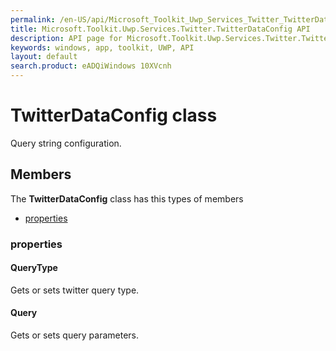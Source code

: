 ```yaml
---
permalink: /en-US/api/Microsoft_Toolkit_Uwp_Services_Twitter_TwitterDataConfig.htm
title: Microsoft.Toolkit.Uwp.Services.Twitter.TwitterDataConfig API 
description: API page for Microsoft.Toolkit.Uwp.Services.Twitter.TwitterDataConfig
keywords: windows, app, toolkit, UWP, API
layout: default
search.product: eADQiWindows 10XVcnh
---
```



# TwitterDataConfig class

Query string configuration.

## Members

The **TwitterDataConfig** class has this types of members

* [properties](#properties)

### properties

#### QueryType

Gets or sets twitter query type.



#### Query

Gets or sets query parameters.


